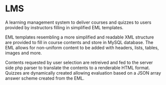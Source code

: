 # LMS

A learning management system to deliver courses and quizzes to users provided by instructors filling in simplified EML templates.

EML templates resembling a more simplified and readable XML structure are provided to fill in course contents and store in MySQL database.
The EML allows for non-uniform content to be added with headers, lists, tables, images and more. 

Contents requested by user selection are retreived and fed to the server side php parser to translate the contents to a renderable HTML format. 
Quizzes are dynamically created allowing evaluation based on a JSON array answer scheme created from the EML. 
